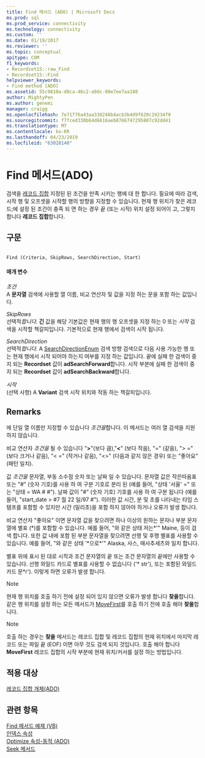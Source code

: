 ```yaml
---
title: Find 메서드 (ADO) | Microsoft Docs
ms.prod: sql
ms.prod_service: connectivity
ms.technology: connectivity
ms.custom: ''
ms.date: 01/19/2017
ms.reviewer: ''
ms.topic: conceptual
apitype: COM
f1_keywords:
- Recordset15::raw_Find
- Recordset15::Find
helpviewer_keywords:
- Find method [ADO]
ms.assetid: 55c9810a-d8ca-46c2-a9dc-80e7ee7aa188
author: MightyPen
ms.author: genemi
manager: craigg
ms.openlocfilehash: 7e71776a43aa338246b4acb3b4d9f620c19234f0
ms.sourcegitcommit: f7fced330b64d6616aeb8766747295807c92dd41
ms.translationtype: MT
ms.contentlocale: ko-KR
ms.lasthandoff: 04/23/2019
ms.locfileid: "63028140"
---
```

# <a name="find-method-ado"></a>Find 메서드(ADO)
검색을 [레코드 집합](../../../ado/reference/ado-api/recordset-object-ado.md) 지정된 된 조건을 만족 시키는 행에 대 한 합니다. 필요에 따라 검색, 시작 행 및 오프셋을 시작할 행의 방향을 지정할 수 있습니다. 현재 행 위치가 찾은 레코드;에 설정 된 조건이 충족 되 면 하는 경우 끝 (또는 시작) 위치 설정 되어이 고, 그렇지 합니다 **레코드 집합**합니다.  
  
## <a name="syntax"></a>구문  
  
```  
  
Find (Criteria, SkipRows, SearchDirection, Start)  
```  
  
#### <a name="parameters"></a>매개 변수  
 *조건*  
 A **문자열** 검색에 사용할 열 이름, 비교 연산자 및 값을 지정 하는 문을 포함 하는 값입니다.  
  
 *SkipRows*  
 선택적*합니다.* **긴** 값을 해당 기본값은 현재 행의 행 오프셋을 지정 하는 0 또는 *시작* 검색을 시작할 책갈피입니다. 기본적으로 현재 행에서 검색이 시작 됩니다.  
  
 *SearchDirection*  
 선택적*합니다.* A [SearchDirectionEnum](../../../ado/reference/ado-api/searchdirectionenum.md) 검색 방향 검색으로 다음 사용 가능한 행 또는 현재 행에서 시작 되어야 하는지 여부를 지정 하는 값입니다. 끝에 실패 한 검색이 중지 되는 **Recordset** 값이 **adSearchForward**합니다. 시작 부분에 실패 한 검색이 중지 되는 **Recordset** 값이 **adSearchBackward**합니다.  
  
 *시작*  
 (선택 사항) A **Variant** 검색 시작 위치와 작동 하는 책갈피입니다.  
  
## <a name="remarks"></a>Remarks  
 에 단일 열 이름만 지정할 수 있습니다 *조건을*합니다. 이 메서드는 여러 열 검색을 지원 하지 않습니다.  
  
 비교 연산자 *조건을* 될 수 있습니다 "**>**"(보다 큼),"**\<**" (보다 작음), "=" (같음), "> =" (보다 크거나 같음), "< =" (작거나 같음), "<>" (다음과 같지 않은 경우) 또는 "좋아요" (패턴 일치).  
  
 값 *조건을* 문자열, 부동 소수점 숫자 또는 날짜 일 수 있습니다. 문자열 값은 작은따옴표 또는 "#" (숫자 기호)를 사용 하 여 구분 기호로 분리 된 (예를 들어, "상태 '서울' =" 또는 "상태 = WA # #"). 날짜 값이 "#" (숫자 기호) 기호를 사용 하 여 구분 됩니다 (예를 들어, "start_date > #7 월 22 일/97 #"). 이러한 값 시간, 분 및 초를 나타내는 타임 스탬프를 포함할 수 있지만 시간 (밀리초)을 포함 하지 않아야 하거나 오류가 발생 합니다.  
  
 비교 연산자 "좋아요" 이면 문자열 값을 찾으려면 하나 이상의 원하는 문자나 부분 문자열에 별표 (*)를 포함할 수 있습니다. 예를 들어, "와 같은 상태 저는\*'" Maine, 등이 검색 합니다. 또한 값 내에 포함 된 부분 문자열을 찾으려면 선행 및 후행 별표를 사용할 수 있습니다. 예를 들어, "와 같은 상태 '\*으로\*'" Alaska, 사스, 매사추세츠와 일치 합니다.  
  
 별표 위에 표시 된 대로 시작과 조건 문자열의 끝 또는 조건 문자열의 끝에만 사용할 수 있습니다. 선행 와일드 카드로 별표를 사용할 수 없습니다 ('* str'), 또는 포함된 와일드 카드 문\*r'). 이렇게 하면 오류가 발생 합니다.  
  
> [!NOTE]
>  현재 행 위치를 호출 하기 전에 설정 되어 있지 않으면 오류가 발생 합니다 **찾을**합니다. 같은 행 위치를 설정 하는 모든 메서드가 [MoveFirst](../../../ado/reference/ado-api/movefirst-movelast-movenext-and-moveprevious-methods-ado.md)를 호출 하기 전에 호출 해야 **찾을**합니다.  
  
> [!NOTE]
>  호출 하는 경우는 **찾을** 메서드는 레코드 집합 및 레코드 집합의 현재 위치에서 마지막 레코드 또는 파일 끝 (EOF) 이면 아무 것도 검색 되지 것입니다. 호출 해야 합니다 **MoveFirst** 레코드 집합의 시작 부분에 현재 위치/커서를 설정 하는 방법입니다.  
  
## <a name="applies-to"></a>적용 대상  
 [레코드 집합 개체(ADO)](../../../ado/reference/ado-api/recordset-object-ado.md)  
  
## <a name="see-also"></a>관련 항목  
 [Find 메서드 예제 (VB)](../../../ado/reference/ado-api/find-method-example-vb.md)   
 [인덱스 속성](../../../ado/reference/ado-api/index-property.md)   
 [Optimize 속성-동적 (ADO)](../../../ado/reference/ado-api/optimize-property-dynamic-ado.md)   
 [Seek 메서드](../../../ado/reference/ado-api/seek-method.md)
